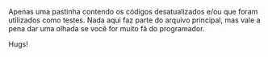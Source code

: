 Apenas uma pastinha contendo os códigos desatualizados e/ou que foram utilizados como testes. Nada aqui faz parte do arquivo principal, mas vale a pena dar uma olhada se você for muito fã do programador.

Hugs!